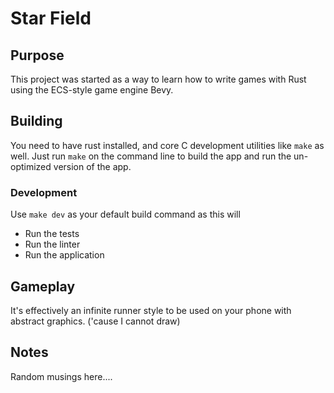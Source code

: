 # Star Field

## Purpose

This project was started as a way to learn how to write games with Rust
using the ECS-style game engine Bevy.

## Building

You need to have rust installed, and core C development utilities like
`make` as well. Just run `make` on the command line to build the app
and run the un-optimized version of the app. 

### Development

Use `make dev` as your default build command as this will
* Run the tests
* Run the linter
* Run the application

## Gameplay

It's effectively an infinite runner style to be used on your phone with
abstract graphics. ('cause I cannot draw)

## Notes

Random musings here....
